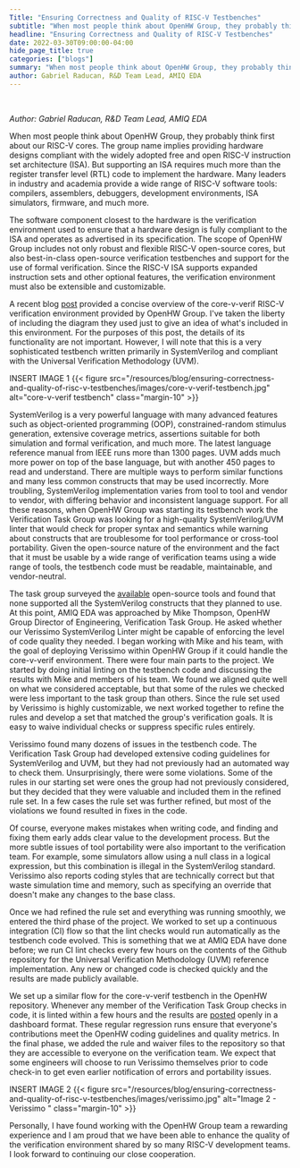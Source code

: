 ```yaml
---
Title: "Ensuring Correctness and Quality of RISC-V Testbenches"
subtitle: "When most people think about OpenHW Group, they probably think first about our RISC-V cores. The group name implies providing hardware designs compliant with the widely adopted free and open RISC-V instruction set architecture (ISA). But supporting an ISA requires much more than the register transfer level (RTL) code to implement the hardware."
headline: "Ensuring Correctness and Quality of RISC-V Testbenches"
date: 2022-03-30T09:00:00-04:00
hide_page_title: true
categories: ["blogs"]
summary: "When most people think about OpenHW Group, they probably think first about our RISC-V cores. The group name implies providing hardware designs compliant with the widely adopted free and open RISC-V instruction set architecture (ISA). But supporting an ISA requires much more than the register transfer level (RTL) code to implement the hardware."
author: Gabriel Raducan, R&D Team Lead, AMIQ EDA
---
```


<br />

*Author: Gabriel Raducan, R&D Team Lead, AMIQ EDA*

When most people think about OpenHW Group, they probably think first about our RISC-V cores. The group name implies providing hardware designs compliant with the widely adopted free and open RISC-V instruction set architecture (ISA). But supporting an ISA requires much more than the register transfer level (RTL) code to implement the hardware. Many leaders in industry and academia provide a wide range of RISC-V software tools: compilers, assemblers, debuggers, development environments, ISA simulators, firmware, and much more.

The software component closest to the hardware is the verification environment used to ensure that a hardware design is fully compliant to the ISA and operates as advertised in its specification. The scope of OpenHW Group includes not only robust and flexible RISC-V open-source cores, but also best-in-class open-source verification testbenches and support for the use of formal verification. Since the RISC-V ISA supports expanded instruction sets and other optional features, the verification environment must also be extensible and customizable.

A recent blog [post](https://www.openhwgroup.org/resources/blog/openhw-industrial-grade-verification-for-open-source-core-v-ip-cores/) provided a concise overview of the core-v-verif RISC-V verification environment provided by OpenHW Group. I've taken the liberty of including the diagram they used just to give an idea of what's included in this environment. For the purposes of this post, the details of its functionality are not important. However, I will note that this is a very sophisticated testbench written primarily in SystemVerilog and compliant with the Universal Verification Methodology (UVM).

INSERT IMAGE 1
{{< figure src="/resources/blog/ensuring-correctness-and-quality-of-risc-v-testbenches/images/core-v-verif-testbench.jpg" alt="core-v-verif testbench" class="margin-10" >}}

SystemVerilog is a very powerful language with many advanced features such as object-oriented programming (OOP), constrained-random stimulus generation, extensive coverage metrics, assertions suitable for both simulation and formal verification, and much more. The latest language reference manual from IEEE runs more than 1300 pages. UVM adds much more power on top of the base language, but with another 450 pages to read and understand. There are multiple ways to perform similar functions and many less common constructs that may be used incorrectly. More troubling, SystemVerilog implementation varies from tool to tool and vendor to vendor, with differing behavior and inconsistent language support.
For all these reasons, when OpenHW Group was starting its testbench work the Verification Task Group was looking for a high-quality SystemVerilog/UVM linter that would check for proper syntax and semantics while warning about constructs that are troublesome for tool performance or cross-tool portability. Given the open-source nature of the environment and the fact that it must be usable by a wide range of verification teams using a wide range of tools, the testbench code must be readable, maintainable, and vendor-neutral.

The task group surveyed the [available](https://dvteclipse.com/uvm-verissimo/1/main/index.html) open-source tools and found that none supported all the SystemVerilog constructs that they planned to use. At this point, AMIQ EDA was approached by Mike Thompson, OpenHW Group Director of Engineering, Verification Task Group. He asked whether our Verissimo SystemVerilog Linter might be capable of enforcing the level of code quality they needed. I began working with Mike and his team, with the goal of deploying Verissimo within OpenHW Group if it could handle the core-v-verif environment.
There were four main parts to the project. We started by doing initial linting on the testbench code and discussing the results with Mike and members of his team. We found we aligned quite well on what we considered acceptable, but that some of the rules we checked were less important to the task group than others. Since the rule set used by Verissimo is highly customizable, we next worked together to refine the rules and develop a set that matched the group's verification goals. It is easy to waive individual checks or suppress specific rules entirely.

Verissimo found many dozens of issues in the testbench code. The Verification Task Group had developed extensive coding guidelines for SystemVerilog and UVM, but they had not previously had an automated way to check them. Unsurprisingly, there were some violations. Some of the rules in our starting set were ones the group had not previously considered, but they decided that they were valuable and included them in the refined rule set. In a few cases the rule set was further refined, but most of the violations we found resulted in fixes in the code.

Of course, everyone makes mistakes when writing code, and finding and fixing them early adds clear value to the development process. But the more subtle issues of tool portability were also important to the verification team. For example, some simulators allow using a null class in a logical expression, but this combination is illegal in the SystemVerilog standard. Verissimo also reports coding styles that are technically correct but that waste simulation time and memory, such as specifying an override that doesn't make any changes to the base class.

Once we had refined the rule set and everything was running smoothly, we entered the third phase of the project. We worked to set up a continuous integration (CI) flow so that the lint checks would run automatically as the testbench code evolved. This is something that we at AMIQ EDA have done before; we run CI lint checks every few hours on the contents of the Github repository for the Universal Verification Methodology (UVM) reference implementation. Any new or changed code is checked quickly and the results are made publicly available.

We set up a similar flow for the core-v-verif testbench in the OpenHW repository. Whenever any member of the Verification Task Group checks in code, it is linted within a few hours and the results are [posted](https://www.dvteclipse.com/core5verif-verissimo/1/main/index.html) openly in a dashboard format. These regular regression runs ensure that everyone's contributions meet the OpenHW coding guidelines and quality metrics. In the final phase, we added the rule and waiver files to the repository so that they are accessible to everyone on the verification team. We expect that some engineers will choose to run Verissimo themselves prior to code check-in to get even earlier notification of errors and portability issues.

INSERT IMAGE 2
{{< figure src="/resources/blog/ensuring-correctness-and-quality-of-risc-v-testbenches/images/verissimo.jpg" alt="Image 2 - Verissimo " class="margin-10" >}}

Personally, I have found working with the OpenHW Group team a rewarding experience and I am proud that we have been able to enhance the quality of the verification environment shared by so many RISC-V development teams. I look forward to continuing our close cooperation.
